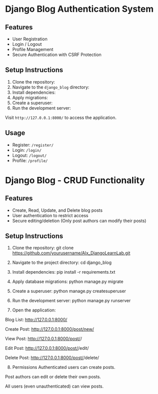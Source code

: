 # Django Blog Authentication System

## Features
- User Registration
- Login / Logout
- Profile Management
- Secure Authentication with CSRF Protection

## Setup Instructions
1. Clone the repository:
2. Navigate to the `django_blog` directory:
3. Install dependencies:
4. Apply migrations:
5. Create a superuser:
6. Run the development server:

Visit `http://127.0.0.1:8000/` to access the application.

## Usage
- Register: `/register/`
- Login: `/login/`
- Logout: `/logout/`
- Profile: `/profile/`


# Django Blog - CRUD Functionality

## Features
- Create, Read, Update, and Delete blog posts
- User authentication to restrict access
- Secure editing/deletion (Only post authors can modify their posts)

## Setup Instructions
1. Clone the repository:
   git clone https://github.com/yourusername/Alx_DjangoLearnLab.git

2. Navigate to the project directory:
cd django_blog

3. Install dependencies:
pip install -r requirements.txt

4. Apply database migrations:
python manage.py migrate

5. Create a superuser:
python manage.py createsuperuser
6. Run the development server:
python manage.py runserver
7. Open the application:

Blog List: http://127.0.0.1:8000/

Create Post: http://127.0.0.1:8000/post/new/

View Post: http://127.0.0.1:8000/post/<id>/

Edit Post: http://127.0.0.1:8000/post/<id>/edit/

Delete Post: http://127.0.0.1:8000/post/<id>/delete/

8. Permissions
Authenticated users can create posts.

Post authors can edit or delete their own posts.

All users (even unauthenticated) can view posts.